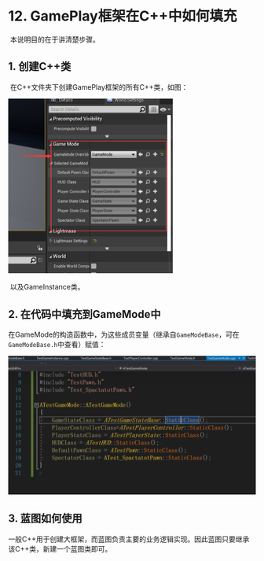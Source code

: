 # 12. GamePlay框架在C++中如何填充

​	本说明目的在于讲清楚步骤。

## 1. 创建C++类

​	在C++文件夹下创建GamePlay框架的所有C++类，如图：

<img src="./assets/image-20231214203902979.png" alt="image-20231214203902979" style="zoom:50%;" />

​	以及GameInstance类。

## 2. 在代码中填充到GameMode中

​	在GameMode的构造函数中，为这些成员变量（继承自`GameModeBase`，可在`GameModeBase.h`中查看）赋值：

![image-20231214204120289](./assets/image-20231214204120289.png)

## 3. 蓝图如何使用

​	一般C++用于创建大框架，而蓝图负责主要的业务逻辑实现。因此蓝图只要继承该C++类，新建一个蓝图类即可。